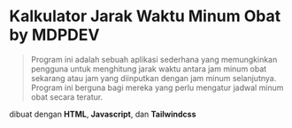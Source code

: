 # Kalkulator Jarak Waktu Minum Obat by MDPDEV
> Program ini adalah sebuah aplikasi sederhana yang memungkinkan pengguna untuk menghitung jarak waktu antara jam minum obat sekarang atau jam yang diinputkan dengan jam minum selanjutnya. Program ini berguna bagi mereka yang perlu mengatur jadwal minum obat secara teratur.

dibuat dengan **HTML**, **Javascript**, dan **Tailwindcss**
